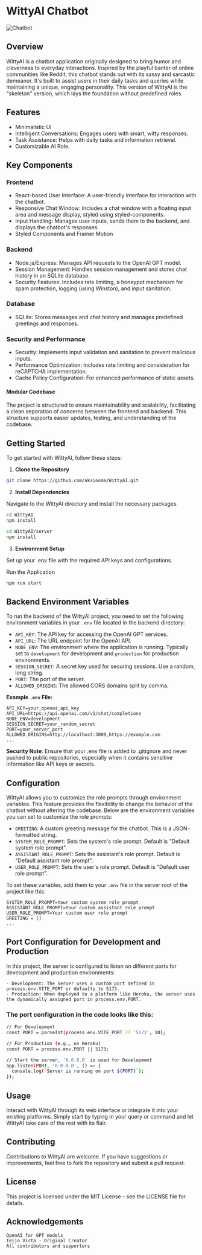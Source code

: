 # WittyAI Chatbot

<img src=https://res.cloudinary.com/dxlzstktn/image/upload/v1707327094/Prome/WittyScreenshot_jap9jw.png alt="Chatbot">


## Overview
WittyAI is a chatbot application originally designed to bring humor and cleverness to everyday interactions. Inspired by the playful banter of online communities like Reddit, this chatbot stands out with its sassy and sarcastic demeanor. It's built to assist users in their daily tasks and queries while maintaining a unique, engaging personality. This version of WittyAI is the "skeleton" version, which lays the foundation without predefined roles.

## Features
- Minimalistic UI
- Intelligent Conversations: Engages users with smart, witty responses.
- Task Assistance: Helps with daily tasks and information retrieval.
- Customizable AI Role. 

## Key Components
### Frontend
- React-based User Interface: A user-friendly interface for interaction with the chatbot.
- Responsive Chat Window: Includes a chat window with a floating input area and message display, styled using styled-components.
- Input Handling: Manages user inputs, sends them to the backend, and displays the chatbot's responses.
- Styled Components and Framer Motion

### Backend
- Node.js/Express: Manages API requests to the OpenAI GPT model.
- Session Management: Handles session management and stores chat history in an SQLite database.
- Security Features: Includes rate limiting, a honeypot mechanism for spam protection, logging (using Winston), and input sanitation.

### Database
- SQLite: Stores messages and chat history and manages predefined greetings and responses.

### Security and Performance
- Security: Implements input validation and sanitation to prevent malicious inputs.
- Performance Optimization: Includes rate limiting and consideration for reCAPTCHA implementation.
- Cache Policy Configuration: For enhanced performance of static assets.

#### Modular Codebase

The project is structured to ensure maintainability and scalability, facilitating a clean separation of concerns between the frontend and backend. This structure supports easier updates, testing, and understanding of the codebase.

## Getting Started

To get started with WittyAI, follow these steps:

1. **Clone the Repository**

```bash
git clone https://github.com/aksiooma/WittyAI.git
```

2. **Install Dependencies**

Navigate to the WittyAI directory and install the necessary packages.

```bash
cd WittyAI
npm install
```
```bash
cd WittyAI/server
npm install
```

3. **Environment Setup**

Set up your .env file with the required API keys and configurations.

Run the Application

```bash
npm run start
```

## Backend Environment Variables

To run the backend of the WittyAI project, you need to set the following environment variables in your `.env` file located in the backend directory:

- `API_KEY`: The API key for accessing the OpenAI GPT services.
- `API_URL`: The URL endpoint for the OpenAI API.
- `NODE_ENV`: The environment where the application is running. Typically set to `development` for development and `production` for production environments.
- `SESSION_SECRET`: A secret key used for securing sessions. Use a random, long string.
- `PORT`: The port of the server.
- `ALLOWED_ORIGINS`: The allowed CORS domains split by comma.

**Example `.env` File:**

```env
API_KEY=your_openai_api_key
API_URL=https://api.openai.com/v1/chat/completions
NODE_ENV=development
SESSION_SECRET=your_random_secret
PORT=your_server_port
ALLOWED_ORIGINS=http://localhost:3000,https://example.com
...
```

**Security Note**: Ensure that your .env file is added to .gitignore and never pushed to public repositories, especially when it contains sensitive information like API keys or secrets.

## Configuration

WittyAI allows you to customize the role prompts through environment variables. This feature provides the flexibility to change the behavior of the chatbot without altering the codebase. Below are the environment variables you can set to customize the role prompts:
- `GREETING`: A custom greeting message for the chatbot. This is a JSON-formatted string.
- `SYSTEM_ROLE_PROMPT`: Sets the system's role prompt. Default is "Default system role prompt".
- `ASSISTANT_ROLE_PROMPT`: Sets the assistant's role prompt. Default is "Default assistant role prompt".
- `USER_ROLE_PROMPT`: Sets the user's role prompt. Default is "Default user role prompt".

To set these variables, add them to your `.env` file in the server root of the project like this:

```env
SYSTEM_ROLE_PROMPT=Your custom system role prompt
ASSISTANT_ROLE_PROMPT=Your custom assistant role prompt
USER_ROLE_PROMPT=Your custom user role prompt
GREETING = []
...
```

## Port Configuration for Development and Production

In this project, the server is configured to listen on different ports for development and production environments:

    - Development: The server uses a custom port defined in process.env.VITE_PORT or defaults to 5173.
    - Production: When deployed to a platform like Heroku, the server uses the dynamically assigned port in process.env.PORT.

### The port configuration in the code looks like this:
```bash
// For Development
const PORT = parseInt(process.env.VITE_PORT ?? '5173', 10); 

// For Production (e.g., on Heroku)
const PORT = process.env.PORT || 5173;

// Start the server, '0.0.0.0' is used for Development
app.listen(PORT, '0.0.0.0', () => { 
  console.log(`Server is running on port ${PORT}`);
});
```

## Usage
Interact with WittyAI through its web interface or integrate it into your existing platforms. Simply start by typing in your query or command and let WittyAI take care of the rest with its flair.

## Contributing
Contributions to WittyAI are welcome. If you have suggestions or improvements, feel free to fork the repository and submit a pull request.

## License

This project is licensed under the MIT License - see the LICENSE file for details.

## Acknowledgements
    OpenAI for GPT models
    Teijo Virta - Original Creator
    All contributors and supporters
